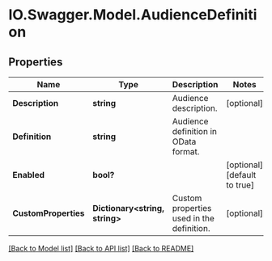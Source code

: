 # IO.Swagger.Model.AudienceDefinition
## Properties

Name | Type | Description | Notes
------------ | ------------- | ------------- | -------------
**Description** | **string** | Audience description. | [optional] 
**Definition** | **string** | Audience definition in OData format. | 
**Enabled** | **bool?** |  | [optional] [default to true]
**CustomProperties** | **Dictionary&lt;string, string&gt;** | Custom properties used in the definition. | [optional] 

[[Back to Model list]](../README.md#documentation-for-models) [[Back to API list]](../README.md#documentation-for-api-endpoints) [[Back to README]](../README.md)

